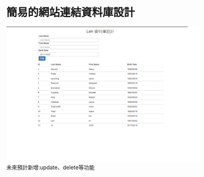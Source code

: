 # 簡易的網站連結資料庫設計
![網頁圖](https://github.com/yohren00/JDBC/blob/master/%E6%9C%AA%E5%91%BD%E5%90%8D.png)
未來預計新增:update、delete等功能
